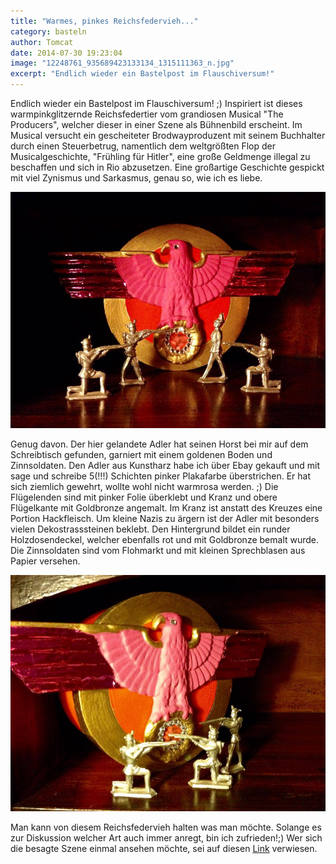 ```yaml
---
title: "Warmes, pinkes Reichsfedervieh..."
category: basteln
author: Tomcat
date: 2014-07-30 19:23:04
image: "12248761_935689423133134_1315111363_n.jpg"
excerpt: "Endlich wieder ein Bastelpost im Flauschiversum!"
---
```


Endlich wieder ein Bastelpost im Flauschiversum! ;) Inspiriert ist dieses warmpinkglitzernde Reichsfedertier vom grandiosen Musical "The Producers", welcher dieser in einer Szene als Bühnenbild erscheint. Im Musical versucht ein gescheiteter Brodwayproduzent mit seinem Buchhalter durch einen Steuerbetrug, namentlich dem weltgrößten Flop der Musicalgeschichte, "Frühling für Hitler", eine große Geldmenge illegal zu beschaffen und sich in Rio abzusetzen. Eine großartige Geschichte gespickt mit viel Zynismus und Sarkasmus, genau so, wie ich es liebe.

![Gesamtansicht](12248761_935689423133134_1315111363_n.jpg)

Genug davon. Der hier gelandete Adler hat seinen Horst bei mir auf dem Schreibtisch gefunden, garniert mit einem goldenen Boden und Zinnsoldaten. Den Adler aus Kunstharz habe ich über Ebay gekauft und mit sage und schreibe 5(!!!) Schichten pinker Plakafarbe überstrichen. Er hat sich ziemlich gewehrt, wollte wohl nicht warmrosa werden. ;) Die Flügelenden sind mit pinker Folie überklebt und Kranz und obere Flügelkante mit Goldbronze angemalt. Im Kranz ist anstatt des Kreuzes eine Portion Hackfleisch. Um kleine Nazis zu ärgern ist der Adler mit besonders vielen Dekostrasssteinen beklebt. Den Hintergrund bildet ein runder Holzdosendeckel, welcher ebenfalls rot und mit Goldbronze bemalt wurde. Die Zinnsoldaten sind vom Flohmarkt und mit kleinen Sprechblasen aus Papier versehen.

![Nahansicht](12248623_935689629799780_1066726699_n.jpg)

Man kann von diesem Reichsfedervieh halten was man möchte. Solange es zur Diskussion welcher Art auch immer anregt, bin ich zufrieden!;) Wer sich die besagte Szene einmal ansehen möchte, sei auf diesen [Link](https://www.youtube.com/watch?v=z9ZbKbtMmnkhttp://) verwiesen.
   
